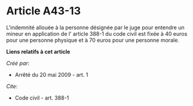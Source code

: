 # Article A43-13

L'indemnité allouée à la personne désignée par le juge pour entendre un mineur en application de l'
article 388-1 du code civil
  est fixée à 40 euros pour une personne physique et à 70 euros pour une personne morale.

**Liens relatifs à cet article**

_Créé par_:

  - Arrêté du 20 mai 2009 - art. 1

_Cite_:

  - Code civil - art. 388-1
